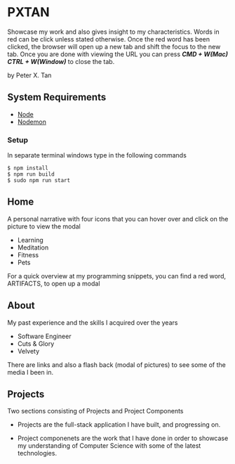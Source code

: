 # PXTAN

Showcase my work and also gives insight to my characteristics. Words in red can be click unless stated otherwise. Once the red word has been clicked, the browser will open up a new tab and shift the focus to the new tab. Once you are done with viewing the URL you can press **_CMD + W(Mac) CTRL + W(Window)_** to close the tab. 

by Peter X. Tan

## System Requirements

- [Node](https://nodejs.org/en/)
- [Nodemon](https://nodemon.io/)

### Setup

In separate terminal windows type in the following commands

```
$ npm install
$ npm run build
$ sudo npm run start
```

## Home

A personal narrative with four icons that you can hover over and click on the picture to view the modal

- Learning
- Meditation
- Fitness
- Pets

For a quick overview at my programming snippets, you can find a red word, ARTIFACTS, to open up a modal

## About

My past experience and the skills I acquired over the years

- Software Engineer
- Cuts & Glory
- Velvety

There are links and also a flash back (modal of pictures) to see some of the media I been in.

## Projects

Two sections consisting of Projects and Project Components

- Projects are the full-stack application I have built, and progressing on.

- Project componenets are the work that I have done in order to showcase my understanding of Computer Science with some of the latest technologies.
